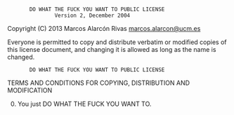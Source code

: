            DO WHAT THE FUCK YOU WANT TO PUBLIC LICENSE
                   Version 2, December 2004

Copyright (C) 2013 Marcos Alarcón Rivas <marcos.alarcon@ucm.es>

Everyone is permitted to copy and distribute verbatim or modified
copies of this license document, and changing it is allowed as long
as the name is changed.

           DO WHAT THE FUCK YOU WANT TO PUBLIC LICENSE
  TERMS AND CONDITIONS FOR COPYING, DISTRIBUTION AND MODIFICATION

 0. You just DO WHAT THE FUCK YOU WANT TO.
